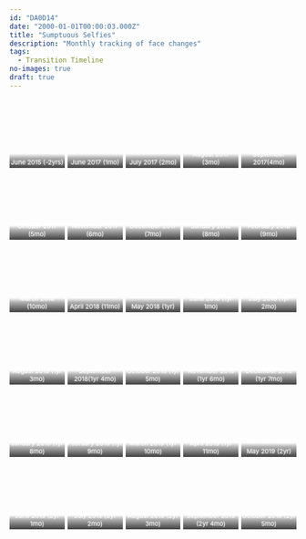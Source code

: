```yaml
---
id: "DA0D14"
date: "2000-01-01T00:00:03.000Z"
title: "Sumptuous Selfies"
description: "Monthly tracking of face changes"
tags:
  - Transition Timeline
no-images: true
draft: true
---
```


<style>

  .square {
    width: 100%;
    position: relative;
    margin-bottom: 1em;
  }
  .square:after {
    content: "";
    display: block;
    padding-bottom: 150%;
  }
  .square > * {
    position: absolute;
    width: 100%;
    height: 100%;
    display: flex;
    justify-content: stretch;
    align-items: stretch;
  }

  .gridbyfive {
    flex: 1;
    display: grid;
    grid-template-columns: repeat(5, 1fr);
    grid-template-rows: repeat(auto-fill, 1fr);
    grid-gap: 5px;
  }

  .gridbyfive a {
    background-size: cover;
    background-position: center top;
    background-repeat: no-repeat;
    align-items: flex-end;
    display: flex;
    justify-content: stretch;
    text-decoration: none !important;
  }

  .gridbyfive a span {
    flex: 1;
    padding-bottom: 3px;
    display: flex;
    align-items: flex-end;
    justify-content: center;
    text-decoration: none !important;
    text-align: center;
    text-shadow: 0 0 3px rgba(255,255,255,0.5);
    background: linear-gradient(0, rgba(0,0,0,0.75) 0, rgba(0,0,0,0.3) 70%, rgba(0,0,0,0) 100%);
    height: 2em;
    font-size: 11px;
    color: white;
  }
</style>

<div class="square"><div>
  <div class="gridbyfive">
    <a href="../01-1.jpeg" style="background-image: url(../01-1.sm.jpeg);"><span>June 2015 (-2yrs) </span></a>
    <!-- <a href="../01-2.jpeg" style="background-image: url(../01-2.sm.jpeg);"><span>May 2017 (Begin HRT)  </span></a> -->
    <a href="../02.jpeg" style="background-image: url(../02.sm.jpeg);"><span>June 2017     (1mo)</span></a>
    <a href="../03.jpeg" style="background-image: url(../03.sm.jpeg);"><span>July 2017     (2mo)</span></a>
    <a href="../04.jpeg" style="background-image: url(../04.sm.jpeg);"><span>August 2017   (3mo)</span></a>
    <a href="../05.jpeg" style="background-image: url(../05.sm.jpeg);"><span>September 2017(4mo)</span></a>
    <a href="../06.jpeg" style="background-image: url(../06.sm.jpeg);"><span>October 2017  (5mo)</span></a>
    <a href="../07.jpeg" style="background-image: url(../07.sm.jpeg);"><span>November 2017 (6mo)</span></a>
    <a href="../08.jpeg" style="background-image: url(../08.sm.jpeg);background-position: center;"><span>December 2017 (7mo)</span></a>
    <a href="../09.jpeg" style="background-image: url(../09.sm.jpeg);"><span>January 2018  (8mo)</span></a>
    <a href="../10.jpeg" style="background-image: url(../10.sm.jpeg);"><span>February 2018 (9mo)</span></a>
    <a href="../11.jpeg" style="background-image: url(../11.sm.jpeg);"><span>March 2018    (10mo)</span></a>
    <a href="../12.jpeg" style="background-image: url(../12.sm.jpeg);"><span>April 2018    (11mo)</span></a>
    <a href="../13.jpeg" style="background-image: url(../13.sm.jpeg);"><span>May 2018      (1yr)</span></a>
    <a href="../14.jpeg" style="background-image: url(../14.sm.jpeg);"><span>June 2018     (1yr 1mo)</span></a>
    <a href="../15.jpeg" style="background-image: url(../15.sm.jpeg);"><span>July 2018     (1yr 2mo)</span></a>
    <a href="../16.jpeg" style="background-image: url(../16.sm.jpeg);"><span>August 2018   (1yr 3mo)</span></a>
    <a href="../17.jpeg" style="background-image: url(../17.sm.jpeg);"><span>September 2018(1yr 4mo)</span></a>
    <a href="../18.jpeg" style="background-image: url(../18.sm.jpeg);"><span>October 2018  (1yr 5mo)</span></a>
    <a href="../19.jpeg" style="background-image: url(../19.sm.jpeg);"><span>November 2018 (1yr 6mo)</span></a>
    <a href="../20.jpeg" style="background-image: url(../20.sm.jpeg);"><span>December 2018 (1yr 7mo)</span></a>
    <a href="../21.jpeg" style="background-image: url(../21.sm.jpeg);"><span>January 2019  (1yr 8mo)</span></a>
    <a href="../22.jpeg" style="background-image: url(../22.sm.jpeg);"><span>February 2019 (1yr 9mo)</span></a>
    <a href="../23.jpeg" style="background-image: url(../23.sm.jpeg);"><span>March 2019    (1yr 10mo)</span></a>
    <a href="../24.jpeg" style="background-image: url(../24.sm.jpeg);"><span>April 2019    (1yr 11mo)</span></a>
    <a href="../25.jpeg" style="background-image: url(../25.sm.jpeg);"><span>May 2019      (2yr)</span></a>
    <a href="../26.jpeg" style="background-image: url(../26.sm.jpeg);"><span>June 2019 (2yr 1mo)</span></a>
    <a href="../27.jpeg" style="background-image: url(../27.sm.jpeg);"><span>July 2019 (2yr 2mo)</span></a>
    <a href="../28.jpeg" style="background-image: url(../28.sm.jpeg);"><span>August 2019 (2yr 3mo)</span></a>
    <a href="../29.jpeg" style="background-image: url(../29.sm.jpeg);"><span>September 2019 (2yr 4mo)</span></a>
    <a href="../30.jpeg" style="background-image: url(../30.sm.jpeg);"><span>October 2019 (2yr 5mo)</span></a>
  </div>
</div></div>

